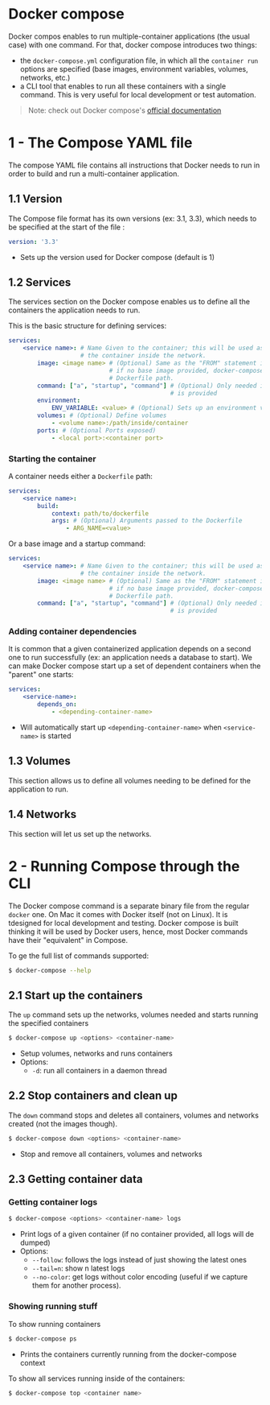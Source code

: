 # Docker compose

Docker compos enables to run multiple-container applications (the usual case) with
one command. For that, docker compose introduces two things:
- the `docker-compose.yml` configuration file, in which all the `container run` 
  options are specified (base images, environment variables, volumes, networks,
  etc.)
- a CLI tool that enables to run all these containers with a single command.
  This is very useful for local development or test automation.
  
> Note: check out Docker compose's [official documentation](https://docs.docker.com/compose/compose-file/compose-file-v3/)

# 1 - The Compose YAML file

The compose YAML file contains all instructions that Docker needs to run in order to
build and run a multi-container application.

## 1.1 Version

The Compose file format has its own versions (ex: 3.1, 3.3), which needs to be
specified at the start of the file :

```yml
version: '3.3'
```
- Sets up the version used for Docker compose (default is 1)

## 1.2 Services

The services section on the Docker compose enables us to define all the containers
the application needs to run.

This is the basic structure for defining services:
```yml
services:
    <service name>: # Name Given to the container; this will be used as a DNS for
                    # the container inside the network.
        image: <image name> # (Optional) Same as the "FROM" statement in the Dockerfile
                            # if no base image provided, docker-compose will look for a
                            # Dockerfile path.
        command: ["a", "startup", "command"] # (Optional) Only needed if no Dockerfile
                                             # is provided
        environment:
            ENV_VARIABLE: <value> # (Optional) Sets up an environment variable
        volumes: # (Optional) Define volumes
            - <volume name>:/path/inside/container
        ports: # (Optional Ports exposed)
            - <local port>:<container port>
```

### Starting the container

A container needs either a `Dockerfile` path:
```yml
services:
    <service name>:
        build:
            context: path/to/dockerfile
            args: # (Optional) Arguments passed to the Dockerfile
                - ARG_NAME=<value>

```

Or a base image and a startup command:
```yml
services:
    <service name>: # Name Given to the container; this will be used as a DNS for
                    # the container inside the network.
        image: <image name> # (Optional) Same as the "FROM" statement in the Dockerfile
                            # if no base image provided, docker-compose will look for a
                            # Dockerfile path.
        command: ["a", "startup", "command"] # (Optional) Only needed if no Dockerfile
                                             # is provided
```

### Adding container dependencies

It is common that a given containerized application depends on a second one to run
successfully (ex: an application needs a database to start). We can make Docker compose
start up a set of dependent containers when the "parent" one starts:

```yml
services:
    <service-name>:
        depends_on:
            - <depending-container-name>
```
- Will automatically start up `<depending-container-name>` when `<service-name>` is started
  

## 1.3 Volumes

This section allows us to define all volumes needing to be defined for the application
to run.

## 1.4 Networks

This section will let us set up the networks.

# 2 - Running Compose through the CLI

The Docker compose command is a separate binary file from the regular `docker` one.
On Mac it comes with Docker itself (not on Linux). It is tdesigned for local development
and testing. Docker compose is built thinking it will be used by Docker users, hence,
most Docker commands have their "equivalent" in Compose.

To ge the full list of commands supported:
```sh
$ docker-compose --help
```

## 2.1 Start up the containers

The `up` command sets up the networks, volumes needed and starts running the specified
containers

```sh
$ docker-compose up <options> <container-name>
```
- Setup volumes, networks and runs containers
- Options:
  - `-d`: run all containers in a daemon thread

## 2.2 Stop containers and clean up

The `down` command stops and deletes all containers, volumes and networks created (not
the images though).

```sh
$ docker-compose down <options> <container-name>
```
- Stop and remove all containers, volumes and networks

## 2.3 Getting container data

### Getting container logs

```sh
$ docker-compose <options> <container-name> logs
```
- Print logs of a given container (if no container provided, all logs will de dumped)
- Options:
  - `--follow`: follows the logs instead of just showing the latest ones
  - `--tail=n`: show n latest logs
  - `--no-color`: get logs without color encoding (useful if we capture them for another
    process).

### Showing running stuff

To show running containers
```sh
$ docker-compose ps
```
- Prints the containers currently running from the docker-compose context

To show all services running inside of the containers:
```sh
$ docker-compose top <container name>
```
